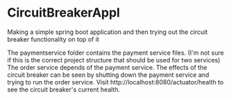 # CircuitBreakerAppl
Making a simple spring boot application and then trying out the circuit breaker functionality on top of it

The paymentservice folder contains the payment service files. (I'm not sure if this is the correct project structure that should be used for two services)
The order service depends of the payment service. The effects of the circuit breaker can be seen by shutting down the payment service and trying to run the order service.
Visit http://localhost:8080/actuator/health to see the circuit breaker's current health.
